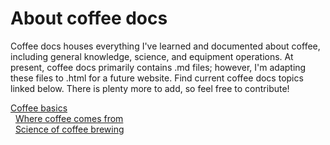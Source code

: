 # About coffee docs 
Coffee docs houses everything I've learned and documented about coffee, including general knowledge, science, and equipment operations. At present, coffee docs primarily contains .md files; however, I'm adapting these files to .html for a future website. Find current coffee docs topics linked below. There is plenty more to add, so feel free to contribute! 

[Coffee basics]()<br>
&nbsp; [Where coffee comes from](where-coffee-comes-from.md)<br>
&nbsp; [Science of coffee brewing](science-of-coffee-brewing.md)<br>
